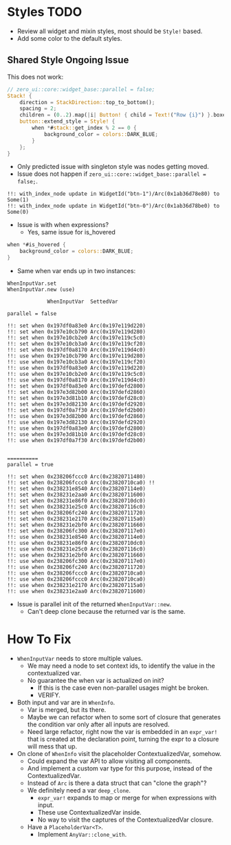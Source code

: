 # Styles TODO

* Review all widget and mixin styles, most should be `Style!` based.
* Add some color to the default styles.

## Shared Style Ongoing Issue

This does not work:

```rust
// zero_ui::core::widget_base::parallel = false;
Stack! {
    direction = StackDirection::top_to_bottom();
    spacing = 2;
    children = (0..2).map(|i| Button! { child = Text!("Row {i}") }.boxed()).collect::<UiNodeVec>();
    button::extend_style = Style! {
        when *#stack::get_index % 2 == 0 {
            background_color = colors::DARK_BLUE;
        }
    };
}
```

* Only predicted issue with singleton style was nodes getting moved.
* Issue does not happen if `zero_ui::core::widget_base::parallel = false;`.

```log
!!: with_index_node update in WidgetId("btn-1")/Arc(0x1ab36d78e80) to Some(1)
!!: with_index_node update in WidgetId("btn-0")/Arc(0x1ab36d78be0) to Some(0)
```

* Issue is with when expressions?
    - Yes, same issue for is_hovered

```rust
when *#is_hovered {
    background_color = colors::DARK_BLUE;
}
```

* Same when var ends up in two instances:

```log
WhenInputVar.set
WhenInputVar.new (use)

             WhenInputVar  SettedVar

parallel = false

!!: set when 0x197df0a83e0 Arc(0x197e119d220)
!!: set when 0x197e10cb790 Arc(0x197e119d280)
!!: set when 0x197e10cb2e0 Arc(0x197e119c5c0)
!!: set when 0x197e10cb3a0 Arc(0x197e119cf20)
!!: set when 0x197df0a8170 Arc(0x197e119d4c0)
!!: use when 0x197e10cb790 Arc(0x197e119d280)
!!: use when 0x197e10cb3a0 Arc(0x197e119cf20)
!!: use when 0x197df0a83e0 Arc(0x197e119d220)
!!: use when 0x197e10cb2e0 Arc(0x197e119c5c0)
!!: use when 0x197df0a8170 Arc(0x197e119d4c0)
!!: set when 0x197df0a83e0 Arc(0x197defd2800)
!!: set when 0x197e3d82b00 Arc(0x197defd2860)
!!: set when 0x197e3d81b10 Arc(0x197defd28c0)
!!: set when 0x197e3d82130 Arc(0x197defd2920)
!!: set when 0x197df0a7f30 Arc(0x197defd2b00)
!!: use when 0x197e3d82b00 Arc(0x197defd2860)
!!: use when 0x197e3d82130 Arc(0x197defd2920)
!!: use when 0x197df0a83e0 Arc(0x197defd2800)
!!: use when 0x197e3d81b10 Arc(0x197defd28c0)
!!: use when 0x197df0a7f30 Arc(0x197defd2b00)


==========
parallel = true

!!: set when 0x238206fccc0 Arc(0x23820711480)
!!: set when 0x238206fccc0 Arc(0x23820710ca0) !!
!!: set when 0x238231e8540 Arc(0x238207114e0)
!!: set when 0x238231e2aa0 Arc(0x23820711600)
!!: set when 0x238231e86f0 Arc(0x23820710dc0)
!!: set when 0x238231e25c0 Arc(0x238207116c0)
!!: set when 0x238206fc240 Arc(0x23820711720)
!!: set when 0x238231e2170 Arc(0x238207115a0)
!!: set when 0x238231e2bf0 Arc(0x23820711660)
!!: set when 0x238206fc300 Arc(0x238207117e0)
!!: use when 0x238231e8540 Arc(0x238207114e0)
!!: use when 0x238231e86f0 Arc(0x23820710dc0)
!!: use when 0x238231e25c0 Arc(0x238207116c0)
!!: use when 0x238231e2bf0 Arc(0x23820711660)
!!: use when 0x238206fc300 Arc(0x238207117e0)
!!: use when 0x238206fc240 Arc(0x23820711720)
!!: use when 0x238206fccc0 Arc(0x23820710ca0)
!!: use when 0x238206fccc0 Arc(0x23820710ca0)
!!: use when 0x238231e2170 Arc(0x238207115a0)
!!: use when 0x238231e2aa0 Arc(0x23820711600)
```

* Issue is parallel init of the returned `WhenInputVar::new`.
    - Can't deep clone because the returned var is the same.

# How To Fix

* `WhenInputVar` needs to store multiple values.
    - We may need a node to set context ids, to identify the value in the contextualized var.
    - No guarantee the when var is actualized on init?
        - If this is the case even non-parallel usages might be broken.
        - VERIFY.
* Both input and var are in `WhenInfo`.
    - Var is merged, but its there.
    - Maybe we can refactor when to some sort of closure that generates the condition var only
      after all inputs are resolved.
    - Need large refactor, right now the var is embedded in an `expr_var!` that is created at
      the declaration point, turning the expr to a closure will mess that up.
* On clone of `WhenInfo` visit the placeholder ContextualizedVar, somehow.
    - Could expand the var API to allow visiting all components.
    - And implement a custom var type for this purpose, instead of the ContextualizedVar.
    - Instead of `Arc` is there a data struct that can "clone the graph"?
    - We definitely need a var `deep_clone`.
        - `expr_var!` expands to map or merge for when expressions with input.
        - These use ContextualizedVar inside.
        - No way to visit the captures of the ContextualizedVar closure.
    - Have a `PlaceholderVar<T>`.
        - Implement `AnyVar::clone_with`.